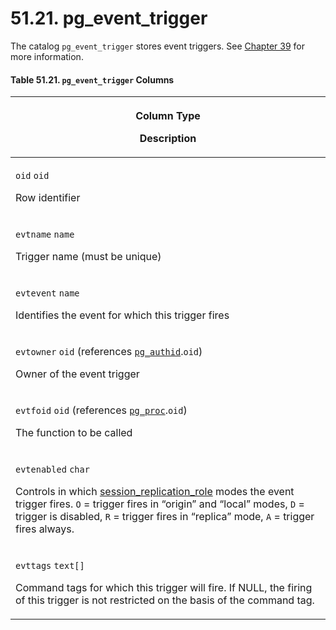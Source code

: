 # 51.21. pg\_event\_trigger

The catalog `pg_event_trigger` stores event triggers. See [Chapter 39](https://www.postgresql.org/docs/13/event-triggers.html) for more information.

#### **Table 51.21. `pg_event_trigger` Columns**

| <p>Column Type</p><p>Description</p>                                                                                                                                                                                                                                                                                                                                                                                                   |
| -------------------------------------------------------------------------------------------------------------------------------------------------------------------------------------------------------------------------------------------------------------------------------------------------------------------------------------------------------------------------------------------------------------------------------------- |
| <p><code>oid</code> <code>oid</code></p><p>Row identifier</p>                                                                                                                                                                                                                                                                                                                                                                          |
| <p><code>evtname</code> <code>name</code></p><p>Trigger name (must be unique)</p>                                                                                                                                                                                                                                                                                                                                                      |
| <p><code>evtevent</code> <code>name</code></p><p>Identifies the event for which this trigger fires</p>                                                                                                                                                                                                                                                                                                                                 |
| <p><code>evtowner</code> <code>oid</code> (references <a href="https://www.postgresql.org/docs/13/catalog-pg-authid.html"><code>pg_authid</code></a>.<code>oid</code>)</p><p>Owner of the event trigger</p>                                                                                                                                                                                                                            |
| <p><code>evtfoid</code> <code>oid</code> (references <a href="https://www.postgresql.org/docs/13/catalog-pg-proc.html"><code>pg_proc</code></a>.<code>oid</code>)</p><p>The function to be called</p>                                                                                                                                                                                                                                  |
| <p><code>evtenabled</code> <code>char</code></p><p>Controls in which <a href="https://www.postgresql.org/docs/13/runtime-config-client.html#GUC-SESSION-REPLICATION-ROLE">session_replication_role</a> modes the event trigger fires. <code>O</code> = trigger fires in “origin” and “local” modes, <code>D</code> = trigger is disabled, <code>R</code> = trigger fires in “replica” mode, <code>A</code> = trigger fires always.</p> |
| <p><code>evttags</code> <code>text[]</code></p><p>Command tags for which this trigger will fire. If NULL, the firing of this trigger is not restricted on the basis of the command tag.</p>                                                                                                                                                                                                                                            |
